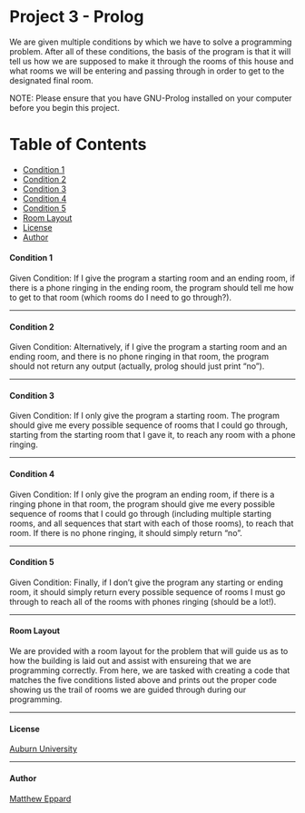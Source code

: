 # Project 3 - Prolog

We are given multiple conditions by which we have to solve a programming problem. After all of these conditions, the basis of the program is that it will tell us how we are supposed to make it through the rooms of this house and what rooms we will be entering and passing through in order to get to the designated final room. 

NOTE: Please ensure that you have GNU-Prolog installed on your computer before you begin this project.

# Table of Contents
* [Condition 1](#condition1)
* [Condition 2](#condition2)
* [Condition 3](#condition3)
* [Condition 4](#condition4)
* [Condition 5](#condition5)
* [Room Layout](#roomlayout)
* [License](#license)
* [Author](#author) 

#### Condition 1

  Given Condition: If I give the program a starting room and an ending room, if there is a phone ringing in the ending room,
the program should tell me how to get to that room (which rooms do I need to go through?).
  ___
  
#### Condition 2
  
  Given Condition: Alternatively, if I give the program a starting room and an ending room, and there is no phone ringing in
that room, the program should not return any output (actually, prolog should just print “no”).
  ___
  
#### Condition 3
  
  Given Condition: If I only give the program a starting room. The program should give me every possible sequence of rooms
that I could go through, starting from the starting room that I gave it, to reach any room with a phone
ringing.
  ___
  
#### Condition 4
  
  Given Condition: If I only give the program an ending room, if there is a ringing phone in that room, the program should
give me every possible sequence of rooms that I could go through (including multiple starting rooms, and
all sequences that start with each of those rooms), to reach that room. If there is no phone ringing, it
should simply return “no”.
  ___
  
#### Condition 5
  
  Given Condition: Finally, if I don’t give the program any starting or ending room, it should simply return every possible
sequence of rooms I must go through to reach all of the rooms with phones ringing (should be a lot!).
  ___
  
#### Room Layout

  We are provided with a room layout for the problem that will guide us as to how the building is laid out and assist with ensureing that we are programming correctly. From here, we are tasked with creating a code that matches the five conditions listed above and prints out the proper code showing us the trail of rooms we are guided through during our programming.
  ___
  
#### License

  [Auburn University](/LICENSE)
  ___
  
#### Author

  [Matthew Eppard](/LICENSE)
